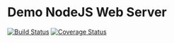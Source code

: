 # Demo NodeJS Web Server

[![Build Status](https://travis-ci.org/westmisfit/node-hello.svg?branch=master)](https://travis-ci.org/westmisfit/node-hello)
[![Coverage Status](https://coveralls.io/repos/westmisfit/node-hello/badge.svg?branch=master)](https://coveralls.io/r/westmisfit/node-hello?branch=master)
